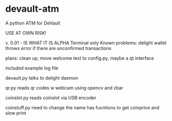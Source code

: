 # devault-atm
A python ATM for DeVault

USE AT OWN RISK!

v. 0.01 - IS WHAT IT IS ALPHA
Terminal only
Known problems: delight wallet throws error if there are unconfirmed transactions

plans: clean up, move welcome text to config.py, maybe a qt interface

included example log file

devault.py
talks to delight daemon

qr.py
reads qr codes w webcam using opencv and zbar

coinslot.py
reads coinslot via USB encoder

coinstuff.py
need to change the name
has fucntions to get coinprice and slow print 
